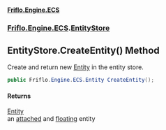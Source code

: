 #### [Friflo.Engine.ECS](index.md 'index')
### [Friflo.Engine.ECS](Friflo.Engine.ECS.md 'Friflo.Engine.ECS').[EntityStore](EntityStore.md 'Friflo.Engine.ECS.EntityStore')

## EntityStore.CreateEntity() Method

Create and return new [Entity](Entity.md 'Friflo.Engine.ECS.Entity') in the entity store.

```csharp
public Friflo.Engine.ECS.Entity CreateEntity();
```

#### Returns
[Entity](Entity.md 'Friflo.Engine.ECS.Entity')  
an [attached](StoreOwnership.md#Friflo.Engine.ECS.StoreOwnership.attached 'Friflo.Engine.ECS.StoreOwnership.attached') and [floating](TreeMembership.md#Friflo.Engine.ECS.TreeMembership.floating 'Friflo.Engine.ECS.TreeMembership.floating') entity